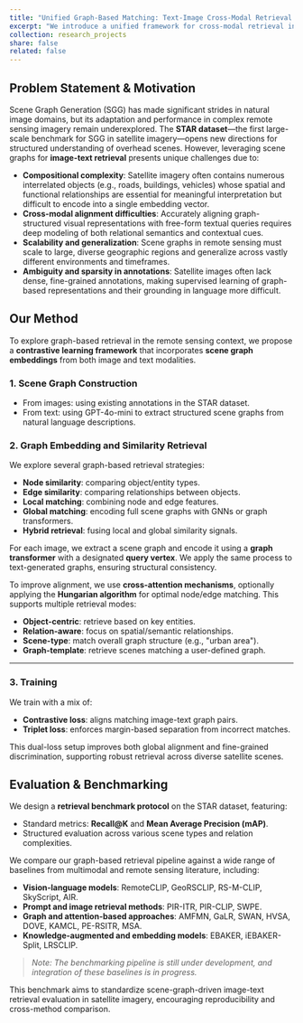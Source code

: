 ```yaml
---
title: "Unified Graph-Based Matching: Text-Image Cross-Modal Retrieval using Scene Graph Alignment for Remote Sensing Applications"
excerpt: "We introduce a unified framework for cross-modal retrieval in remote sensing, aligning scene graphs from satellite imagery and text descriptions. Using the STAR dataset, our method encodes graph structures from both modalities and aligns them via contrastive learning. We evaluate multiple similarity strategies—node, edge, global, and hybrid—and propose a benchmark protocol for retrieval. This work opens up new directions for structured vision-language understanding in geospatial domains."
collection: research_projects
share: false
related: false
---
```


## Problem Statement & Motivation

Scene Graph Generation (SGG) has made significant strides in natural image domains, but its adaptation and performance in complex remote sensing imagery remain underexplored. The **STAR dataset**—the first large-scale benchmark for SGG in satellite imagery—opens new directions for structured understanding of overhead scenes. However, leveraging scene graphs for **image-text retrieval** presents unique challenges due to:

- **Compositional complexity**: Satellite imagery often contains numerous interrelated objects (e.g., roads, buildings, vehicles) whose spatial and functional relationships are essential for meaningful interpretation but difficult to encode into a single embedding vector.
- **Cross-modal alignment difficulties**: Accurately aligning graph-structured visual representations with free-form textual queries requires deep modeling of both relational semantics and contextual cues.
- **Scalability and generalization**: Scene graphs in remote sensing must scale to large, diverse geographic regions and generalize across vastly different environments and timeframes.
- **Ambiguity and sparsity in annotations**: Satellite images often lack dense, fine-grained annotations, making supervised learning of graph-based representations and their grounding in language more difficult.

## Our Method

To explore graph-based retrieval in the remote sensing context, we propose a **contrastive learning framework** that incorporates **scene graph embeddings** from both image and text modalities.

### 1. Scene Graph Construction

- From images: using existing annotations in the STAR dataset.
- From text: using GPT-4o-mini to extract structured scene graphs from natural language descriptions.

### 2. Graph Embedding and Similarity Retrieval

We explore several graph-based retrieval strategies:

- **Node similarity**: comparing object/entity types.
- **Edge similarity**: comparing relationships between objects.
- **Local matching**: combining node and edge features.
- **Global matching**: encoding full scene graphs with GNNs or graph transformers.
- **Hybrid retrieval**: fusing local and global similarity signals.

For each image, we extract a scene graph and encode it using a **graph transformer** with a designated **query vertex**. We apply the same process to text-generated graphs, ensuring structural consistency.

To improve alignment, we use **cross-attention mechanisms**, optionally applying the **Hungarian algorithm** for optimal node/edge matching. This supports multiple retrieval modes:

- **Object-centric**: retrieve based on key entities.
- **Relation-aware**: focus on spatial/semantic relationships.
- **Scene-type**: match overall graph structure (e.g., "urban area").
- **Graph-template**: retrieve scenes matching a user-defined graph.

---

### 3. Training

We train with a mix of:

- **Contrastive loss**: aligns matching image-text graph pairs.
- **Triplet loss**: enforces margin-based separation from incorrect matches.

This dual-loss setup improves both global alignment and fine-grained discrimination, supporting robust retrieval across diverse satellite scenes.

## Evaluation & Benchmarking

We design a **retrieval benchmark protocol** on the STAR dataset, featuring:

- Standard metrics: **Recall@K** and **Mean Average Precision (mAP)**.
- Structured evaluation across various scene types and relation complexities.

We compare our graph-based retrieval pipeline against a wide range of baselines from multimodal and remote sensing literature, including:

- **Vision-language models**: RemoteCLIP, GeoRSCLIP, RS-M-CLIP, SkyScript, AIR.
- **Prompt and image retrieval methods**: PIR-ITR, PIR-CLIP, SWPE.
- **Graph and attention-based approaches**: AMFMN, GaLR, SWAN, HVSA, DOVE, KAMCL, PE-RSITR, MSA.
- **Knowledge-augmented and embedding models**: EBAKER, iEBAKER-Split, LRSCLIP.

> *Note: The benchmarking pipeline is still under development, and integration of these baselines is in progress.*

This benchmark aims to standardize scene-graph-driven image-text retrieval evaluation in satellite imagery, encouraging reproducibility and cross-method comparison.
